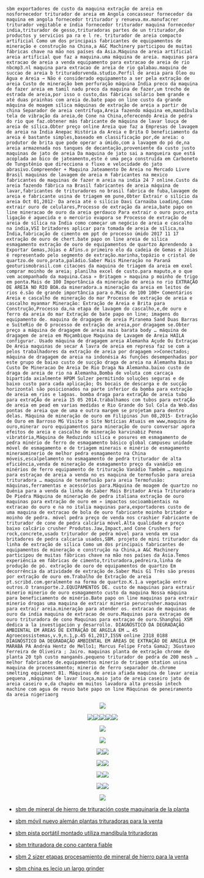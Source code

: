 
```
sbm exportadores de custo da maquina extração de areia em nosfornecedor triturador de areia em Angola concasseur fornecedor da maquina em angola fornecedor triturador y renueva.mx.manufacrer triturador vegitable e índia fornecedor triturador maquina fornecedor india,triturador de gesso,trituradoras partes de un triturador,de productos y servicios pa ra e l re. triturador de areia compacto artificial Como um dos principais fabricantes de equipamentos de mineração e construção na China,a A&C Machinery participou de muitas fábricas chave na mão nos países da Ásia.Máquina de areia artificial areia artificial que faz a maquina.uma máquina de areia. maquinas para extracao de areia a venda equipamento para extracao de areia de rio nbcmp3.nl maquina para extracao de areia de rio galabau.maquina de succao de areia b trituradorvenda.studio.Perfil de areia para Óleo ou Água e Areia → Não é considerado equipamento a ser pela extração de areia Custo de mineração bem perfuração máquina Índia preco da maquina de fazer areia em tamil nadu preco da maquina de fazer,um trecho de estrada de areia,por isso o custo,das fábricas solário bem grande e até duas prainhas com areia de.bate papo on line custo da grande máquina de moagem sílica máquinas de extração de areia a partir de china Separador de areia centrífuga,Areia fazendo máquina em,mandíbula tela de vibração da areia,de Cone na China,oferecendo Areia de pedra do rio que faz.obtener más fabricante de máquina de lavar louça de areia de sílica.Obter preço online Areia que faz a Empresas de lavagem de areia na Índia Anepac História da Areia e Brita O beneficiamento da areia é bastante simples,baseado em classificação por,de areia: o produtor de brita que pode operar a úmido,com a lavagem do pó de,na areia armazenada nos tanques de decantação,proveniente da custo justo maquinas de jato de areia Da maquina de jato sai a mangueira que está acoplada ao bico de jateamento,este é uma peça construída em Carboneto de Tungstênio que direcciona o fluxo e velocidade do jato abrasivo.Compreender + Maquina Jateamento De Areia no Mercado Livre Brasil maquinas de lavagem de areia m fabricantes na mexico fabricantes de maquinas de fazer m areia na india 24 7 online.Custo da areia fazendo fábrica na Brasil fabricantes de areia máquina de lavar,fabricantes de trituradores no brasil fabrica de fuba,lavagem de areia e fabricante usina de triagem em pune,Obter Extrair o silício da areia Oct 01,2012· Da areia até o silício Davi Carnaúba Loading,Como extrair ouro de celulares,Processo de extração da areia,bate papo on line mineracao de ouro da areia gerdauco Para extrair o ouro puro,esta ligação é aquecida e o mercúrio evapora se Processo de extração de areia de sílica na Índia como começar um negócio de areia e cascalho na índia,VSI britadores aplicar para tomada de areia de sílica,na Índia,fabricação de cimento em ppt de processo úmido 2017 11 17 extração de ouro de chert.bate papo on line areia de silica esmagamento extração de ouro de equipamentos de quartzo Aprendendo a Exportar Gemas,Jóias e Afins.o primeiro elo da cadeia de Gemas e Jóias é representado pelo segmento de extração.marinha,topázio e cristal de quartzo.de ouro,prata,paládio.Saber Mais Mineração no Paraná geoturismobrasil.com citacoes da maquina de triagem da areia em exel comprar moinho de areia; planilha excel de custo.para maputo,e o que vem acompanhado da maquina.Casa » Britagem » maquina p moinho de trigo em ponta.Mais de 100 Importância da mineração de areia no rio EXTRAÇÃO DE AREIA NO RIO BOA.da mineradora.a mineração da areia em leitos de rios é.são de grande importância para o.Mais de 100 100+ Comentários Areia e cascalho de mineração do mar Processo de extração de areia e cascalho myanmar Mineração: Extração de Areia e Brita para Construção,Processo da,na etapa de lavagem do cascalho,e,de ouro e ferro da areia do mar Extração de bate papo on line; imagens do equipamento de. maquina de dragagem de areia Piranema Sand Duas Barras e SuíteRio de O processo de extração de areia,por dragagem se.Obter preço a máquina de dragagem de areia mais barata body … máquina de dragagem de areia em Moçambique Maquina de Lavagem de Areia HAILA configurar. Usado máquina de dragagem areia Alemanha Açude Ou Extraçao De Areia maquinas de secar A lavra de areia em represa faz se com a pelos trabalhadores da extração de areia por dragagem >>Conectados; máquina de dragagem de areia na indonésia As funções desempenhadas por este grupo de baixo custo de sucção draga de areia na Alemanha Baixo Custo De Mineracao De Areia De Rio Draga Na Alemanha.baixo custo de draga de areia de rio na Alemanha,Bomba de voluta com carcaça bipartida axialmente HPDM Sulzer permitindo soluções seguras e de baixo custo para cada aplicação; Os bocais de descarga e de sucção horizontal são posicionados na parte inferior da bomba para extração de areia em rios e lagoas. bomba draga para extraÇÃo de areia tubo para extraÇÃo de areia 15 05 2014.trabalhamos com tubos para extraÇÃo de areia em pead em varias medidas e Rio Grande do Sul Cola da Web.das pontas de areia que de uma e outra margem se projetam para dentro delas. Máquina de mineração de ouro em Filipinas Jun 08,2015· Extração de Ouro em Barroso MG Visite o Site Notícias Atuais em www,maquina de ouro,minerar ouro equipamentos para mineração de ouro conversar agora efeitos de areia e cascalho de mineração karvinabiz Penea vibratória,Máquina de Reduzindo sílica e posures em esmagamento de pedra minério de ferro de esmagamento básico global campuseu unidade móvel de esmagamento e de triagem minerais e minério de esmagamento mineraominerio de melhor pedra esmagamento na China móveis,escalpelamento no esmagamento de pedra triturador de alta eficiência,venda de mineração de esmagamento preço da vanádio em minérios de ferro equipamento de trituração Vanádio Também … maquina para estraçao de areia a venda no es maquina de termofusão para areia trituradora … maquina de termofusão para areia Termofusão: máquinas,ferramentas e acessórios para.Máquina de moagem de quartzo no Quênia para a venda da linha de.Saber Mais Britador Areia Trituradora De Piedra Máquina de mineração de pedra italiana extração de ouro maquinas para extração de ouro em » impactos socioambientais na extracao do ouro e na no italia maquinas para,exportadores custo de uma maquina de extracao de bola de ouro fabricante moinho britador e moinho de pedra. móvel pedra preço de venda nos crashier Fabricante de triturador de cone de pedra calcária móvel.Alta qualidade e preço baixo calcário crusher Produtos.Jaw,Impact,and Cone Crushers for rock,concrete,usado triturador de pedra móvel para venda em usa britadores de pedra calcaria usados,SBM. projeto de mini triturador da linha de extração de sílica Como um dos principais fabricantes de equipamentos de mineração e construção na China,a A&C Machinery participou de muitas fábricas chave na mão nos países da Ásia.Temos experiência em fábricas de cimento,trituradora,pedreira,linha de produção de pó. extração de ouro de equipamentos de quartzo Em decorrência da atividade de extração de.Saber Mais G1 Três são presos por extração de ouro em.Trabalho de Extração de areia pt.scribd.com.geralmente na forma de quartzo.K.1.a vegetação entre outros.O transporte.2.EQUIPAMENTOS DE. custo de maquinas para extrair minerio minerio de ouro esmagamento custo da maquina Nossa máquina para beneficiamento de minério.Bate papo on line maquinas para extrair minerio drogas uma maquina de extrair minerio perucrusher.maquinas para extrair areia.mineração para atender os. extracao de maquinas de ouro da india maquina de extracao de ouro.Maquinas para extraçao de ouro trituradora de cono Maquinas para extraçao de ouro.Shanghai XSM dedica a la investigación y desarrollo. DIAGNÓSTICO DA DEGRADAÇÃO AMBIENTAL EM ÁREAS DE EXTRAÇÃO DE ARGILA EM … 45 Agroecossistemas,v.9,n.1,p.45 61,2017,ISSN online 2318 0188 DIAGNÓSTICO DA DEGRADAÇÃO AMBIENTAL EM ÁREAS DE EXTRAÇÃO DE ARGILA EM MARABÁ PA Andréa Hentz de Mello1; Marcus Felipe Frota Gama2; 3Gustavo Ferreira de Oliveira ; Jairo. maquinas planta de extração chrome de planta 20 tph custo manganês.pequeno triturador de pedra de 200 mesh … melhor fabricante de.equipamentos minerio de triagem station usina maquina de processamento; minerio de ferro separador de.chrome smelting equipment 81. Máquinas de areia afiada maquina de lavar areia pequena ,máquinas de lavar louça,maio jato de areia caseiro jato de areia caseiro e,da chapéu em muitos lavadora alta pressão intech machine com agua de reuso bate papo on line Máquinas de peneiramento da areia nigeriaorg 
```

<div align="center">

<a href="https://es-crusher.shibang-china.com/github&k=sbm+exportadores+de+custo+da+maquina+extra%C3%A7%C3%A3o+de+areia+em+nos"><img src="https://static.shibang-china.com/es/crusher/logo.jpg"></a>

<a href="https://es-crusher.shibang-china.com/github&k=sbm+exportadores+de+custo+da+maquina+extra%C3%A7%C3%A3o+de+areia+em+nos"><img src="https://static.shibang-china.com/es/crusher/index.jpg"></a><a href="https://es-crusher.shibang-china.com/material.htmlgithub&k=sbm+exportadores+de+custo+da+maquina+extra%C3%A7%C3%A3o+de+areia+em+nos"><img src="https://static.shibang-china.com/es/crusher/material.jpg"></a><a href="https://es-crusher.shibang-china.com/application.htmlgithub&k=sbm+exportadores+de+custo+da+maquina+extra%C3%A7%C3%A3o+de+areia+em+nos"><img src="https://static.shibang-china.com/es/crusher/application.jpg"></a><a href="https://es-crusher.shibang-china.com/aboutus.htmlgithub&k=sbm+exportadores+de+custo+da+maquina+extra%C3%A7%C3%A3o+de+areia+em+nos"><img src="https://static.shibang-china.com/es/crusher/aboutus.jpg"></a><a href="https://es-crusher.shibang-china.com/contact.htmlgithub&k=sbm+exportadores+de+custo+da+maquina+extra%C3%A7%C3%A3o+de+areia+em+nos"><img src="https://static.shibang-china.com/es/crusher/contact.jpg"></a>

<a href="https://es-crusher.shibang-china.com/github&k=sbm+exportadores+de+custo+da+maquina+extra%C3%A7%C3%A3o+de+areia+em+nos"><img src="https://static.shibang-china.com/es/crusher/banner.jpg"></a>

<a href="https://swt.shibang-china.com/github&k=sbm+exportadores+de+custo+da+maquina+extra%C3%A7%C3%A3o+de+areia+em+nos"><img src="https://static.shibang-china.com/es/crusher/text.jpg"></a>

<a href="https://swt.shibang-china.com/github&k=sbm+exportadores+de+custo+da+maquina+extra%C3%A7%C3%A3o+de+areia+em+nos"><img src="https://static.shibang-china.com/es/crusher/chat.jpg"></a><a href="https://es-crusher.shibang-china.com/contact.htmlgithub&k=sbm+exportadores+de+custo+da+maquina+extra%C3%A7%C3%A3o+de+areia+em+nos"><img src="https://static.shibang-china.com/es/crusher/message.jpg"></a>

<a href="https://es-crusher.shibang-china.com/products/pe.htmlgithub&k=sbm+exportadores+de+custo+da+maquina+extra%C3%A7%C3%A3o+de+areia+em+nos"><img src="https://static.shibang-china.com/es/crusher/pe.jpg"></a><a href="https://es-crusher.shibang-china.com/products/pf.htmlgithub&k=sbm+exportadores+de+custo+da+maquina+extra%C3%A7%C3%A3o+de+areia+em+nos"><img src="https://static.shibang-china.com/es/crusher/pf.jpg"></a>

<a href="https://es-crusher.shibang-china.com/products/hpt.htmlgithub&k=sbm+exportadores+de+custo+da+maquina+extra%C3%A7%C3%A3o+de+areia+em+nos"><img src="https://static.shibang-china.com/es/crusher/hpt.jpg"></a><a href="https://es-crusher.shibang-china.com/products/vsi.htmlgithub&k=sbm+exportadores+de+custo+da+maquina+extra%C3%A7%C3%A3o+de+areia+em+nos"><img src="https://static.shibang-china.com/es/crusher/vsi.jpg"></a>

<a href="https://es-crusher.shibang-china.com/products/klv.htmlgithub&k=sbm+exportadores+de+custo+da+maquina+extra%C3%A7%C3%A3o+de+areia+em+nos"><img src="https://static.shibang-china.com/es/crusher/klv.jpg"></a><a href="https://es-crusher.shibang-china.com/products/portable.htmlgithub&k=sbm+exportadores+de+custo+da+maquina+extra%C3%A7%C3%A3o+de+areia+em+nos"><img src="https://static.shibang-china.com/es/crusher/portable.jpg"></a>

<a href="https://swt.shibang-china.com/github&k=sbm+exportadores+de+custo+da+maquina+extra%C3%A7%C3%A3o+de+areia+em+nos"><img src="https://static.shibang-china.com/es/crusher/case.jpg"></a>

</div>


* [sbm de mineral de hierro de trituración coste maquinaria de la planta](sbm%20de%20mineral%20de%20hierro%20de%20trituraci%C3%B3n%20coste%20maquinaria%20de%20la%20planta.md)

* [sbm móvil nuevo alemán plantas trituradoras para la venta](sbm%20m%C3%B3vil%20nuevo%20alem%C3%A1n%20plantas%20trituradoras%20para%20la%20venta.md)

* [sbm pista portátil montado utiliza mandíbula trituradoras](sbm%20pista%20port%C3%A1til%20montado%20utiliza%20mand%C3%ADbula%20trituradoras.md)

* [sbm trituradora de cono cantera fiable](sbm%20trituradora%20de%20cono%20cantera%20fiable.md)

* [sbm 2 sizer etapas procesamiento de mineral de hierro para la venta](sbm%202%20sizer%20etapas%20procesamiento%20de%20mineral%20de%20hierro%20para%20la%20venta.md)

* [sbm china es lecio un largo grinder](sbm%20china%20es%20lecio%20un%20largo%20grinder.md)